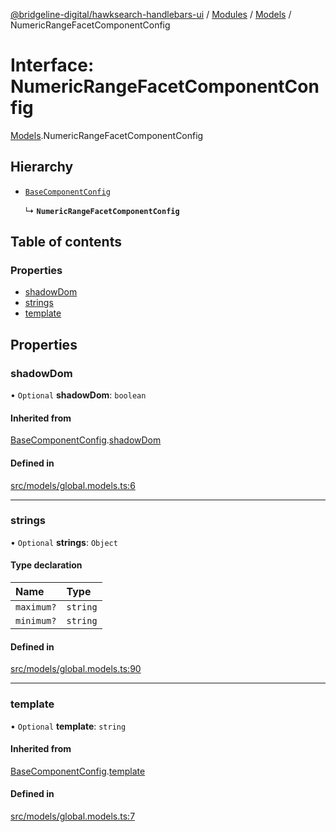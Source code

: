 [@bridgeline-digital/hawksearch-handlebars-ui](../README.md) / [Modules](../modules.md) / [Models](../modules/Models.md) / NumericRangeFacetComponentConfig

# Interface: NumericRangeFacetComponentConfig

[Models](../modules/Models.md).NumericRangeFacetComponentConfig

## Hierarchy

- [`BaseComponentConfig`](Models.BaseComponentConfig.md)

  ↳ **`NumericRangeFacetComponentConfig`**

## Table of contents

### Properties

- [shadowDom](Models.NumericRangeFacetComponentConfig.md#shadowdom)
- [strings](Models.NumericRangeFacetComponentConfig.md#strings)
- [template](Models.NumericRangeFacetComponentConfig.md#template)

## Properties

### shadowDom

• `Optional` **shadowDom**: `boolean`

#### Inherited from

[BaseComponentConfig](Models.BaseComponentConfig.md).[shadowDom](Models.BaseComponentConfig.md#shadowdom)

#### Defined in

[src/models/global.models.ts:6](https://bitbucket.org/bridgelinedigital/frontend-handlebars-ui/src/db3ebfe/src/models/global.models.ts#lines-6)

___

### strings

• `Optional` **strings**: `Object`

#### Type declaration

| Name | Type |
| :------ | :------ |
| `maximum?` | `string` |
| `minimum?` | `string` |

#### Defined in

[src/models/global.models.ts:90](https://bitbucket.org/bridgelinedigital/frontend-handlebars-ui/src/db3ebfe/src/models/global.models.ts#lines-90)

___

### template

• `Optional` **template**: `string`

#### Inherited from

[BaseComponentConfig](Models.BaseComponentConfig.md).[template](Models.BaseComponentConfig.md#template)

#### Defined in

[src/models/global.models.ts:7](https://bitbucket.org/bridgelinedigital/frontend-handlebars-ui/src/db3ebfe/src/models/global.models.ts#lines-7)
